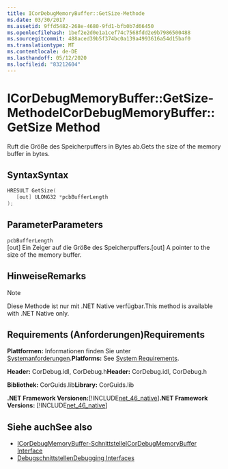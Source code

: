 ```yaml
---
title: ICorDebugMemoryBuffer::GetSize-Methode
ms.date: 03/30/2017
ms.assetid: 9ffd5482-268e-4680-9fd1-bfb0b7d66450
ms.openlocfilehash: 1bef2e2d0e1a1cef74c7568fdd2e9b7986500488
ms.sourcegitcommit: 488aced39b5f374bc0a139a4993616a54d15baf0
ms.translationtype: MT
ms.contentlocale: de-DE
ms.lasthandoff: 05/12/2020
ms.locfileid: "83212604"
---
```

# <a name="icordebugmemorybuffergetsize-method"></a><span data-ttu-id="28a55-102">ICorDebugMemoryBuffer::GetSize-Methode</span><span class="sxs-lookup"><span data-stu-id="28a55-102">ICorDebugMemoryBuffer::GetSize Method</span></span>
<span data-ttu-id="28a55-103">Ruft die Größe des Speicherpuffers in Bytes ab.</span><span class="sxs-lookup"><span data-stu-id="28a55-103">Gets the size of the memory buffer in bytes.</span></span>  
  
## <a name="syntax"></a><span data-ttu-id="28a55-104">Syntax</span><span class="sxs-lookup"><span data-stu-id="28a55-104">Syntax</span></span>  
  
```cpp  
HRESULT GetSize(  
   [out] ULONG32 *pcbBufferLength  
);  
```  
  
## <a name="parameters"></a><span data-ttu-id="28a55-105">Parameter</span><span class="sxs-lookup"><span data-stu-id="28a55-105">Parameters</span></span>  
 `pcbBufferLength`  
 <span data-ttu-id="28a55-106">[out] Ein Zeiger auf die Größe des Speicherpuffers.</span><span class="sxs-lookup"><span data-stu-id="28a55-106">[out] A pointer to the size of the memory buffer.</span></span>  
  
## <a name="remarks"></a><span data-ttu-id="28a55-107">Hinweise</span><span class="sxs-lookup"><span data-stu-id="28a55-107">Remarks</span></span>  
  
> [!NOTE]
> <span data-ttu-id="28a55-108">Diese Methode ist nur mit .NET Native verfügbar.</span><span class="sxs-lookup"><span data-stu-id="28a55-108">This method is available with .NET Native only.</span></span>  
  
## <a name="requirements"></a><span data-ttu-id="28a55-109">Requirements (Anforderungen)</span><span class="sxs-lookup"><span data-stu-id="28a55-109">Requirements</span></span>  
 <span data-ttu-id="28a55-110">**Plattformen:** Informationen finden Sie unter [Systemanforderungen](../../get-started/system-requirements.md).</span><span class="sxs-lookup"><span data-stu-id="28a55-110">**Platforms:** See [System Requirements](../../get-started/system-requirements.md).</span></span>  
  
 <span data-ttu-id="28a55-111">**Header:** CorDebug.idl, CorDebug.h</span><span class="sxs-lookup"><span data-stu-id="28a55-111">**Header:** CorDebug.idl, CorDebug.h</span></span>  
  
 <span data-ttu-id="28a55-112">**Bibliothek:** CorGuids.lib</span><span class="sxs-lookup"><span data-stu-id="28a55-112">**Library:** CorGuids.lib</span></span>  
  
 <span data-ttu-id="28a55-113">**.NET Framework Versionen:**[!INCLUDE[net_46_native](../../../../includes/net-46-native-md.md)]</span><span class="sxs-lookup"><span data-stu-id="28a55-113">**.NET Framework Versions:** [!INCLUDE[net_46_native](../../../../includes/net-46-native-md.md)]</span></span>  
  
## <a name="see-also"></a><span data-ttu-id="28a55-114">Siehe auch</span><span class="sxs-lookup"><span data-stu-id="28a55-114">See also</span></span>

- [<span data-ttu-id="28a55-115">ICorDebugMemoryBuffer-Schnittstelle</span><span class="sxs-lookup"><span data-stu-id="28a55-115">ICorDebugMemoryBuffer Interface</span></span>](icordebugmemorybuffer-interface.md)
- [<span data-ttu-id="28a55-116">Debugschnittstellen</span><span class="sxs-lookup"><span data-stu-id="28a55-116">Debugging Interfaces</span></span>](debugging-interfaces.md)
